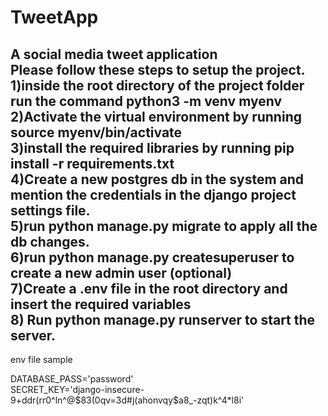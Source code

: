 # TweetApp
A social media tweet application  
Please follow these steps to setup the project.  
1)inside the root directory of the project folder run the command python3 -m venv myenv  
2)Activate the virtual environment by running source myenv/bin/activate  
3)install the required libraries by running pip install -r requirements.txt  
4)Create a new postgres db in the system and mention the credentials in the django project settings file.  
5)run python manage.py migrate to apply all the db changes.  
6)run python manage.py createsuperuser to create a new admin user (optional)  
7)Create a .env file in the root directory and insert the required variables  
8) Run python manage.py runserver to start the server.  
---------------------------------------------------------------------------------------------------------------

env file sample   

DATABASE_PASS='password'  
SECRET_KEY='django-insecure-9+ddr(rr0^ln^@$83(0qv=3d#j(ahonvqy$a8_-zqt)k^4*l8i'  
